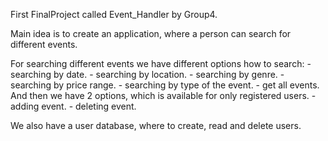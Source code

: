 First FinalProject called Event_Handler by Group4.

Main idea is to create an application, where a person can search for different events.

For searching different events we have different options how to search:
    - searching by date.
    - searching by location.
    - searching by genre.
    - searching by price range.
    - searching by type of the event.
    - get all events.
And then we have 2 options, which is available for only registered users.
    - adding event.
    - deleting event.

We also have a user database, where to create, read and delete users.
